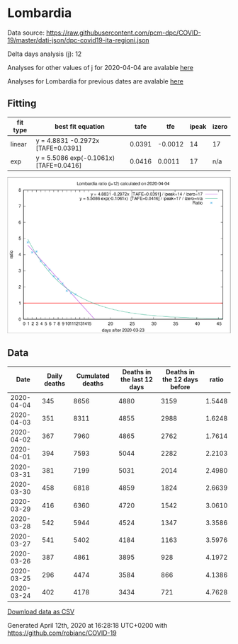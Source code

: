 # Lombardia

Data source: https://raw.githubusercontent.com/pcm-dpc/COVID-19/master/dati-json/dpc-covid19-ita-regioni.json

Delta days analysis (j): 12

Analyses for other values of j for 2020-04-04 are avalable [here](../README.md)

Analyses for Lombardia for previous dates are avalable [here](../../README.md)

## Fitting 
|fit type|best fit equation|tafe|tfe|ipeak|izero|
|-------|-----|--------|------|---|---|
|linear|y = 4.8831 -0.2972x  [TAFE=0.0391]|0.0391|-0.0012|14|17|
|exp|y = 5.5086 exp(-0.1061x)  [TAFE=0.0416]|0.0416|0.0011|17|n/a|

![Plot](COVID-19_lombardia_j12_2020-04-04.png)

## Data
|Date|Daily deaths|Cumulated deaths|Deaths in the last 12 days|Deaths in the 12 days before|ratio|
|----|----------|-----------|-------|--------------------|-----|
|2020-04-04|345|8656|4880|3159|1.5448|
|2020-04-03|351|8311|4855|2988|1.6248|
|2020-04-02|367|7960|4865|2762|1.7614|
|2020-04-01|394|7593|5044|2282|2.2103|
|2020-03-31|381|7199|5031|2014|2.4980|
|2020-03-30|458|6818|4859|1824|2.6639|
|2020-03-29|416|6360|4720|1542|3.0610|
|2020-03-28|542|5944|4524|1347|3.3586|
|2020-03-27|541|5402|4184|1163|3.5976|
|2020-03-26|387|4861|3895|928|4.1972|
|2020-03-25|296|4474|3584|866|4.1386|
|2020-03-24|402|4178|3434|721|4.7628|

[Download data as CSV](COVID-19_lombardia_j12_2020-04-04.csv)

Generated April 12th, 2020 at 16:28:18 UTC+0200 with https://github.com/robianc/COVID-19
